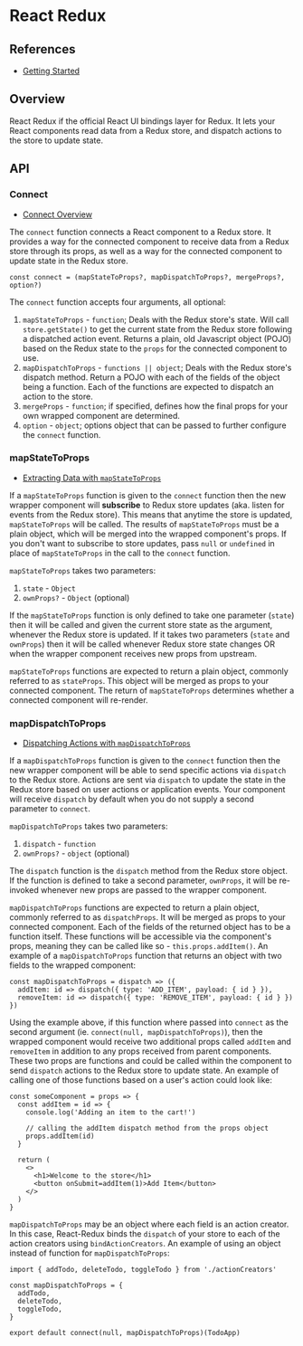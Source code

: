 # React Redux

## References

- [Getting Started](https://react-redux.js.org/introduction/getting-started)

## Overview

React Redux if the official React UI bindings layer for Redux.  It lets your React components read data from a Redux store, and dispatch actions to the store to update state.

## API

### Connect

- [Connect Overview](https://react-redux.js.org/api/connect)

The `connect` function connects a React component to a Redux store.  It provides a way for the connected component to receive data from a Redux store through its props, as well as a way for the connected component to update state in the Redux store.

```
const connect = (mapStateToProps?, mapDispatchToProps?, mergeProps?, option?)
```

The `connect` function accepts four arguments, all optional:

1. `mapStateToProps` - `function`; Deals with the Redux store's state.  Will call `store.getState()` to get the current state from the Redux store following a dispatched action event.  Returns a plain, old Javascript object (POJO) based on the Redux state to the `props` for the connected component to use.
2. `mapDispatchToProps` - `functions || object`; Deals with the Redux store's dispatch method.  Return a POJO with each of the fields of the object being a function.  Each of the functions are expected to dispatch an action to the store.
3. `mergeProps` - `function`; if specified, defines how the final props for your own wrapped component are determined.
4. `option` - `object`; options object that can be passed to further configure the `connect` function.

### mapStateToProps

- [Extracting Data with `mapStateToProps`](https://react-redux.js.org/using-react-redux/connect-mapstate)

If a `mapStateToProps` function is given to the `connect` function then the new wrapper component will **subscribe** to Redux store updates (aka. listen for events from the Redux store).  This means that anytime the store is updated, `mapStateToProps` will be called.  The results of `mapStateToProps` must be a plain object, which will be merged into the wrapped component's props.  If you don't want to subscribe to store updates, pass `null` or `undefined` in place of `mapStateToProps` in the call to the `connect` function.

`mapStateToProps` takes two parameters:

1. `state` - `Object`
2. `ownProps?` - `Object` (optional)

If the `mapStateToProps` function is only defined to take one parameter (`state`) then it will be called and given the current store state as the argument, whenever the Redux store is updated.  If it takes two parameters (`state` and `ownProps`) then it will be called whenever Redux store state changes OR when the wrapper component receives new props from upstream.

`mapStateToProps` functions are expected to return a plain object, commonly referred to as `stateProps`.  This object will be merged as props to your connected component.  The return of `mapStateToProps` determines whether a connected component will re-render.

### mapDispatchToProps

- [Dispatching Actions with `mapDispatchToProps`](https://react-redux.js.org/using-react-redux/connect-mapdispatch)

If a `mapDispatchToProps` function is given to the `connect` function then the new wrapper component will be able to send specific actions via `dispatch` to the Redux store.  Actions are sent via `dispatch` to update the state in the Redux store based on user actions or application events.  Your component will receive `dispatch` by default when you do not supply a second parameter to `connect`.

`mapDispatchToProps` takes two parameters:

1. `dispatch` - `function`
2. `ownProps?` - `object` (optional)

The `dispatch` function is the `dispatch` method from the Redux store object.  If the function is defined to take a second parameter, `ownProps`, it will be re-invoked whenever new props are passed to the wrapper component.

`mapDispatchToProps` functions are expected to return a plain object, commonly referred to as `dispatchProps`.  It will be merged as props to your connected component.  Each of the fields of the returned object has to be a function itself.  These functions will be accessible via the component's props, meaning they can be called like so - `this.props.addItem()`.  An example of a `mapDispatchToProps` function that returns an object with two fields to the wrapped component:

```
const mapDispatchToProps = dispatch => ({
  addItem: id => dispatch({ type: 'ADD_ITEM', payload: { id } }),
  removeItem: id => dispatch({ type: 'REMOVE_ITEM', payload: { id } })
})
```

Using the example above, if this function where passed into `connect` as the second argument (ie. `connect(null, mapDispatchToProps)`), then the wrapped component would receive two additional props called `addItem` and `removeItem` in addition to any props received from parent components.  These two props are functions and could be called within the component to send `dispatch` actions to the Redux store to update state.  An example of calling one of those functions based on a user's action could look like:

```
const someComponent = props => {
  const addItem = id => {
    console.log('Adding an item to the cart!')

    // calling the addItem dispatch method from the props object
    props.addItem(id)
  }

  return (
    <>
      <h1>Welcome to the store</h1>
      <button onSubmit=addItem(1)>Add Item</button>
    </>
  )
}
```

`mapDispatchToProps` may be an object where each field is an action creator.  In this case, React-Redux binds the `dispatch` of your store to each of the action creators using `bindActionCreators`.  An example of using an object instead of function for `mapDispatchToProps`:

```
import { addTodo, deleteTodo, toggleTodo } from './actionCreators'

const mapDispatchToProps = {
  addTodo,
  deleteTodo,
  toggleTodo,
}

export default connect(null, mapDispatchToProps)(TodoApp)
```
